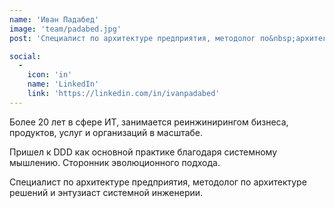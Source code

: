 ```yaml
---
name: 'Иван Падабед'
image: 'team/padabed.jpg'
post: 'Специалист по архитектуре предприятия, методолог по&nbsp;архитектуре решений и энтузиаст системной инженерии.'

social:
  -
    icon: 'in'
    name: 'LinkedIn'
    link: 'https://linkedin.com/in/ivanpadabed'
---
```


Более 20 лет в сфере ИТ, занимается реинжинирингом бизнеса, продуктов, услуг и организаций в масштабе.

Пришел к DDD как основной практике благодаря системному мышлению. Сторонник эволюционного подхода.

Специалист по архитектуре предприятия, методолог по архитектуре решений и энтузиаст системной инженерии.
